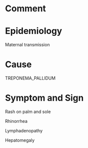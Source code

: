 # Comment

# Epidemiology

Maternal transmission

# Cause

TREPONEMA_PALLIDUM

# Symptom and Sign

Rash on palm and sole

Rhinorrhea

Lymphadenopathy

Hepatomegaly

